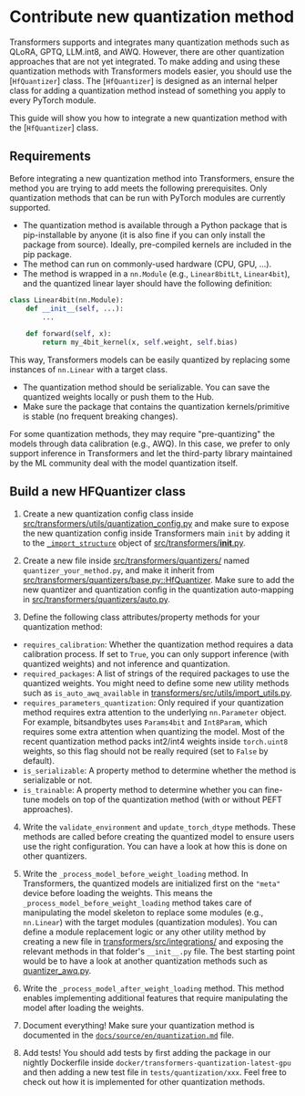 <!--Copyright 2024 The HuggingFace Team. All rights reserved.

Licensed under the Apache License, Version 2.0 (the "License"); you may not use this file except in compliance with
the License. You may obtain a copy of the License at

http://www.apache.org/licenses/LICENSE-2.0

Unless required by applicable law or agreed to in writing, software distributed under the License is distributed on
an "AS IS" BASIS, WITHOUT WARRANTIES OR CONDITIONS OF ANY KIND, either express or implied. See the License for the
specific language governing permissions and limitations under the License.

⚠️ Note that this file is in Markdown but contain specific syntax for our doc-builder (similar to MDX) that may not be
rendered properly in your Markdown viewer.

-->

# Contribute new quantization method

Transformers supports and integrates many quantization methods such as QLoRA, GPTQ, LLM.int8, and AWQ. However, there are other quantization approaches that are not yet integrated. To make adding and using these quantization methods with Transformers models easier, you should use the [`HfQuantizer`] class. The [`HfQuantizer`] is designed as an internal helper class for adding a quantization method instead of something you apply to every PyTorch module.

This guide will show you how to integrate a new quantization method with the [`HfQuantizer`] class.

## Requirements

Before integrating a new quantization method into Transformers, ensure the method you are trying to add meets the following prerequisites. Only quantization methods that can be run with PyTorch modules are currently supported.

- The quantization method is available through a Python package that is pip-installable by anyone (it is also fine if you can only install the package from source). Ideally, pre-compiled kernels are included in the pip package.
- The method can run on commonly-used hardware (CPU, GPU, ...).
- The method is wrapped in a `nn.Module` (e.g., `Linear8bitLt`, `Linear4bit`), and the quantized linear layer should have the following definition:

```py
class Linear4bit(nn.Module):
    def __init__(self, ...):
        ...
    
    def forward(self, x):
        return my_4bit_kernel(x, self.weight, self.bias)
```

This way, Transformers models can be easily quantized by replacing some instances of `nn.Linear` with a target class.

- The quantization method should be serializable. You can save the quantized weights locally or push them to the Hub.
- Make sure the package that contains the quantization kernels/primitive is stable (no frequent breaking changes).

For some quantization methods, they may require "pre-quantizing" the models through data calibration (e.g., AWQ). In this case, we prefer to only support inference in Transformers and let the third-party library maintained by the ML community deal with the model quantization itself.

## Build a new HFQuantizer class

1. Create a new quantization config class inside [src/transformers/utils/quantization_config.py](https://github.com/huggingface/transformers/blob/abbffc4525566a48a9733639797c812301218b83/src/transformers/utils/quantization_config.py) and make sure to expose the new quantization config inside Transformers main `init` by adding it to the [`_import_structure`](https://github.com/huggingface/transformers/blob/abbffc4525566a48a9733639797c812301218b83/src/transformers/__init__.py#L1088) object of [src/transformers/__init__.py](https://github.com/huggingface/transformers/blob/abbffc4525566a48a9733639797c812301218b83/src/transformers/__init__.py).

2. Create a new file inside [src/transformers/quantizers/](https://github.com/huggingface/transformers/tree/abbffc4525566a48a9733639797c812301218b83/src/transformers/quantizers) named `quantizer_your_method.py`, and make it inherit from [src/transformers/quantizers/base.py::HfQuantizer](https://github.com/huggingface/transformers/blob/abbffc4525566a48a9733639797c812301218b83/src/transformers/quantizers/base.py#L28). Make sure to add the new quantizer and quantization config in the quantization auto-mapping in [src/transformers/quantizers/auto.py](https://github.com/huggingface/transformers/blob/abbffc4525566a48a9733639797c812301218b83/src/transformers/quantizers/auto.py).

3. Define the following class attributes/property methods for your quantization method:

* `requires_calibration`: Whether the quantization method requires a data calibration process. If set to `True`, you can only support inference (with quantized weights) and not inference and quantization.
* `required_packages`: A list of strings of the required packages to use the quantized weights. You might need to define some new utility methods such as `is_auto_awq_available` in [transformers/src/utils/import_utils.py](https://github.com/huggingface/transformers/blob/abbffc4525566a48a9733639797c812301218b83/src/transformers/utils/import_utils.py).
* `requires_parameters_quantization`: Only required if your quantization method requires extra attention to the underlying `nn.Parameter` object. For example, bitsandbytes uses `Params4bit` and `Int8Param`, which requires some extra attention when quantizing the model. Most of the recent quantization method packs int2/int4 weights inside `torch.uint8` weights, so this flag should not be really required (set to `False` by default).
* `is_serializable`: A property method to determine whether the method is serializable or not.
* `is_trainable`:  A property method to determine whether you can fine-tune models on top of the quantization method (with or without PEFT approaches).

4. Write the `validate_environment` and `update_torch_dtype` methods. These methods are called before creating the quantized model to ensure users use the right configuration. You can have a look at how this is done on other quantizers.

5. Write the `_process_model_before_weight_loading` method. In Transformers, the quantized models are initialized first on the `"meta"` device before loading the weights. This means the `_process_model_before_weight_loading` method takes care of manipulating the model skeleton to replace some modules (e.g., `nn.Linear`) with the target modules (quantization modules). You can define a module replacement logic or any other utility method by creating a new file in [transformers/src/integrations/](https://github.com/huggingface/transformers/tree/abbffc4525566a48a9733639797c812301218b83/src/transformers/integrations) and exposing the relevant methods in that folder's `__init__.py` file. The best starting point would be to have a look at another quantization methods such as [quantizer_awq.py](https://github.com/huggingface/transformers/blob/abbffc4525566a48a9733639797c812301218b83/src/transformers/quantizers/quantizer_awq.py).

6. Write the `_process_model_after_weight_loading` method. This method enables implementing additional features that require manipulating the model after loading the weights.

7. Document everything! Make sure your quantization method is documented in the [`docs/source/en/quantization.md`](https://github.com/huggingface/transformers/blob/abbffc4525566a48a9733639797c812301218b83/docs/source/en/quantization.md) file.

8. Add tests! You should add tests by first adding the package in our nightly Dockerfile inside `docker/transformers-quantization-latest-gpu` and then adding a new test file in `tests/quantization/xxx`. Feel free to check out how it is implemented for other quantization methods.
